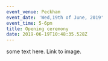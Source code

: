 ```yaml
---
event_venue: Peckham
event_date: 'Wed,19th of June, 2019'
event_time: 5-6pm
title: Opening ceremony
date: 2019-06-19T10:48:35.528Z
---
```

some text here. Link to image.
